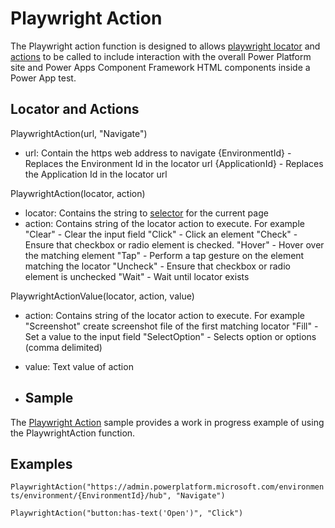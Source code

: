 # Playwright Action

The Playwright action function is designed to allows [playwright locator](https://playwright.dev/docs/locators#locate-by-css-or-xpath) and [actions](https://playwright.dev/dotnet/docs/api/class-locator) to be called to include interaction with the overall Power Platform site and Power Apps Component Framework HTML components inside a Power App test.

## Locator and Actions

PlaywrightAction(url, "Navigate")

- url: Contain the https web address to navigate
    {EnvironmentId} - Replaces the Environment Id in the locator url
    {ApplicationId} - Replaces the Application Id in the locator url

PlaywrightAction(locator, action)

- locator: Contains the string to [selector](https://playwright.dev/dotnet/docs/api/class-page#page-locator) for the current page
- action: Contains string of the locator action to execute. For example
    "Clear" - Clear the input field
    "Click" - Click an element
    "Check" - Ensure that checkbox or radio element is checked.
    "Hover" - Hover over the matching element
    "Tap" - Perform a tap gesture on the element matching the locator
    "Uncheck" - Ensure that checkbox or radio element is unchecked
    "Wait" - Wait until locator exists

PlaywrightActionValue(locator, action, value)

- action: Contains string of the locator action to execute. For example
    "Screenshot" create screenshot file of the first matching locator 
    "Fill" - Set a value to the input field
    "SelectOption" - Selects option or options (comma delimited)
- value: Text value of action

- ## Sample

The [Playwright Action](../../samples/playwrightaction/testPlan.fx.yaml) sample provides a work in progress example of using the PlaywrightAction function.

## Examples

`PlaywrightAction("https://admin.powerplatform.microsoft.com/environments/environment/{EnvironmentId}/hub", "Navigate")`

`PlaywrightAction("button:has-text('Open')", "Click")`
